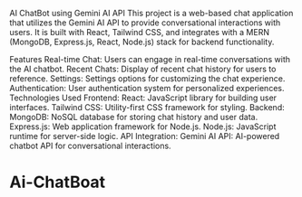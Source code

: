 AI ChatBot using Gemini AI API
This project is a web-based chat application that utilizes the Gemini AI API to provide conversational interactions with users. It is built with React, Tailwind CSS, and integrates with a MERN (MongoDB, Express.js, React, Node.js) stack for backend functionality.

Features
Real-time Chat: Users can engage in real-time conversations with the AI chatbot.
Recent Chats: Display of recent chat history for users to reference.
Settings: Settings options for customizing the chat experience.
Authentication: User authentication system for personalized experiences.
Technologies Used
Frontend:
React: JavaScript library for building user interfaces.
Tailwind CSS: Utility-first CSS framework for styling.
Backend:
MongoDB: NoSQL database for storing chat history and user data.
Express.js: Web application framework for Node.js.
Node.js: JavaScript runtime for server-side logic.
API Integration:
Gemini AI API: AI-powered chatbot API for conversational interactions.
# Ai-ChatBoat
